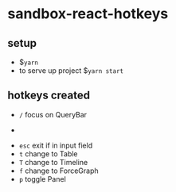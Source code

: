 # sandbox-react-hotkeys

## setup

- $`yarn`
- to serve up project $`yarn start`

## hotkeys created

- `/` focus on QueryBar
- ``` focus on Add Tag input
- `esc` exit if in input field
- `t` change to Table
- `T` change to Timeline
- `f` change to ForceGraph
- `p` toggle Panel
